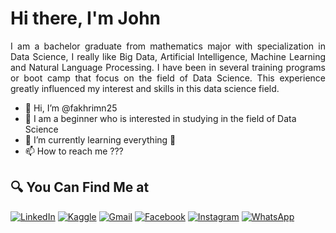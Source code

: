 # Hi there, I'm John

<p align="justify">
 I am a bachelor graduate from mathematics major with specialization in Data Science, I really like Big Data, Artificial Intelligence, Machine Learning and Natural Language Processing. I have been in several training programs or boot camp that focus on the field of Data Science. This experience greatly influenced my interest and skills in this data science field.
</p>

- 👋 Hi, I’m @fakhrimn25
- 👀 I am a beginner who is interested in studying in the field of Data Science
- 🌱 I’m currently learning everything 🤣
- 📫 How to reach me ???

## 🔍 You Can Find Me at

<p>
  <a href="https://www.linkedin.com/in/fakhri-maulana-nurjaman-203b4221a/" target="_blank"><img alt="LinkedIn" src="https://img.shields.io/badge/linkedin-%230077B5.svg?&style=for-the-badge&logo=linkedin&logoColor=white" /></a>  
  <a href="https://www.kaggle.com/fakhrimaulana25" target="_blank"><img alt="Kaggle" src="https://img.shields.io/badge/Kaggle-2C8EBB?&style=for-the-badge&logo=kaggle&logoColor=white" /></a>  
  <a href="mailto:fakhrimaulana046@gmail.com" target="_blank"><img alt="Gmail" src="https://img.shields.io/badge/gmail-D14836?&style=for-the-badge&logo=gmail&logoColor=white"/></a>    
  <a href="https://www.facebook.com/fakhri.maulana.140" target="_blank"><img alt="Facebook" src="https://img.shields.io/badge/facebook-%231877F2.svg?&style=for-the-badge&logo=facebook&logoColor=white" /></a>  
  <a href="https://www.instagram.com/fakhrimn256/" target="_blank"><img alt="Instagram" src="https://img.shields.io/badge/instagram-%23E4405F.svg?&style=for-the-badge&logo=instagram&logoColor=white" /></a>  
  <a href="https://wa.link/x43alu" target="_blank"><img alt="WhatsApp" src="https://img.shields.io/badge/WhatsApp-25D366?style=for-the-badge&logo=whatsapp&logoColor=white" /></a>  
</p>




<!---
fakhrimn25/fakhrimn25 is a ✨ special ✨ repository because its `README.md` (this file) appears on your GitHub profile.
You can click the Preview link to take a look at your changes.
--->
